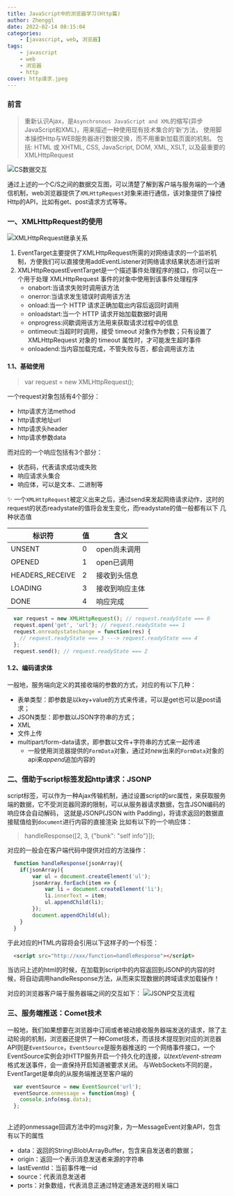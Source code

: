 ```yaml
---
title: JavaScript中的浏览器学习(Http篇)
author: Zhenggl
date: 2022-02-14 08:15:04
categories:
    - [javascript, web, 浏览器]
tags:
    - javascript
    - web
    - 浏览器
    - http
cover: http请求.jpeg
---
```


### 前言

> 重新认识Ajax，是`Asynchronous JavaScript and XML`的缩写(异步JavaScript和XML)，用来描述一种使用现有技术集合的‘新’方法，
> 使用脚本操控Http与WEB服务器进行数据交换，而不用重新加载页面的机制。
> 包括: HTML 或 XHTML,  CSS, JavaScript, DOM, XML, XSLT, 以及最重要的 XMLHttpRequest

![CS数据交互](CS数据交互.png)

通过上述的一个C/S之间的数据交互图，可以清楚了解到客户端与服务端的一个通信机制，web浏览器提供了`XMLHttpRequest`对象来进行通信，该对象提供了操控
Http的API，比如有get、post请求方式等等。

### 一、XMLHttpRequest的使用
![XMLHttpRequest继承关系](XMLHttpRequest继承关系.png)
1. EventTarget主要提供了XMLHttpRequest所需的对网络请求的一个监听机制，方便我们可以直接使用addEventListener对网络请求结果状态进行监听
2. XMLHttpRequestEventTarget是一个描述事件处理程序的接口，你可以在一个用于处理 XMLHttpRequest 事件的对象中使用到该事件处理程序
   - onabort:当请求失败时调用该方法
   - onerror:当请求发生错误时调用该方法
   - onload:当一个 HTTP 请求正确加载出内容后返回时调用
   - onloadstart:当一个 HTTP 请求开始加载数据时调用
   - onprogress:间歇调用该方法用来获取请求过程中的信息
   - ontimeout:当超时时调用，接受 timeout 对象作为参数；只有设置了 XMLHttpRequest 对象的 timeout 属性时，才可能发生超时事件
   - onloadend:当内容加载完成，不管失败与否，都会调用该方法
#### 1.1、基础使用
> var request = new XMLHttpRequest();

一个request对象包括有4个部分：
+ http请求方法method
+ http请求地址url
+ http请求头header
+ http请求参数data

而对应的一个响应包括有3个部分：
+ 状态码，代表请求成功或失败
+ 响应请求头集合
+ 响应体，可以是文本、二进制等

✨ 一个`XMLHttpRequest`被定义出来之后，通过send来发起网络请求动作，这时的request的状态readystate的值将会发生变化，而readystate的值一般都有以下
几种状态值

| 标识符 | 值 | 含义 |
|---|---|---|
| UNSENT | 0 | open尚未调用 |
| OPENED | 1 | open已调用 |
| HEADERS_RECEIVE | 2 | 接收到头信息 |
| LOADING | 3 | 接收到响应主体 |
| DONE | 4 | 响应完成 |

```javascript
  var request = new XMLHttpRequest(); // request.readyState === 0
  request.open('get', 'url'); // request.readyState === 1
  request.onreadystatechange = function(res) {
    // request.readyState === 3 ---> request.readyState === 4
  };
  request.send(); // request.readyState === 2
```
#### 1.2、编码请求体
一般地，服务端向定义的其接收端的参数的方式，对应的有以下几种：
+ 表单类型：即参数是以key+value的方式来传递，可以是get也可以是post请求；
+ JSON类型：即参数以JSON字符串的方式；
+ XML
+ 文件上传
+ multipart/form-data请求，即参数以文件+字符串的方式来一起传递
  - 一般使用浏览器提供的`FormData`对象，通过对*new*出来的`FormData`对象的api来*append*追加内容的

### 二、借助于script标签发起http请求：JSONP
script标签，可以作为一种Ajax传输机制，通过设置script的src属性，来获取服务端的数据，它不受浏览器同源的限制，可以从服务器请求数据，包含JSON编码的响应体会自动解码，
这就是JSONP(JSON with Padding)，将请求返回的数据直接赋值给到`document`进行内容的直接渲染
比如有以下的一个响应体：
> handleResponse([2, 3, {"bunk": "self info"}]);

对应的一般会在客户端代码中提供对应的方法操作：
```javascript
  function handleResponse(jsonArray){
	if(jsonArray){
		var ul = document.createElement('ul');
		jsonArray.forEach(item => {
			var li = document.createElement('li');
			li.innerText = item;
			ul.appendChild(li);
		});
		document.appendChild(ul);
	}
  }
```
于此对应的HTML内容将会引用以下这样子的一个标签：
```html
  <script src="http://xxx/function=handleResponse"></script>
```
当访问上述的html的时候，在加载到script中的内容返回到JSONP的内容的时候，将自动调用handleResponse方法，从而来实现数据的跨域请求加载操作！

对应的浏览器客户端于服务器端之间的交互如下：
![JSONP交互流程](JSONP交互流程.png)

### 三、服务端推送：Comet技术
一般地，我们如果想要在浏览器中订阅或者被动接收服务器端发送的请求，除了主动轮询的机制，浏览器还提供了一种Comet技术，而该技术提现到对应的浏览器API则是`EventSource`，`EventSource`是服务器推送的
一个网络事件接口，一个EventSource实例会对HTTP服务开启一个持久化的连接，以*text/event-stream*格式发送事件，会一直保持开启知道被要求关闭。
与WebSockets不同的是，EventTarget是单向的从服务端推送至客户端的
```javascript
  var eventSource = new EventSource('url');
  eventSource.onmessage = function(msg) {
    console.info(msg.data);
  };
  
```
上述的onmessage回调方法中的msg对象，为一MessageEvent对象API，包含有以下的属性
+ data：返回的String\Blob\ArrayBuffer，包含来自发送者的数据；
+ origin：返回一个表示消息发送者来源的字符串
+ lastEventId：当前事件唯一id
+ source：代表消息发送者
+ ports：对象数组，代表消息正通过特定通道发送的相关端口
